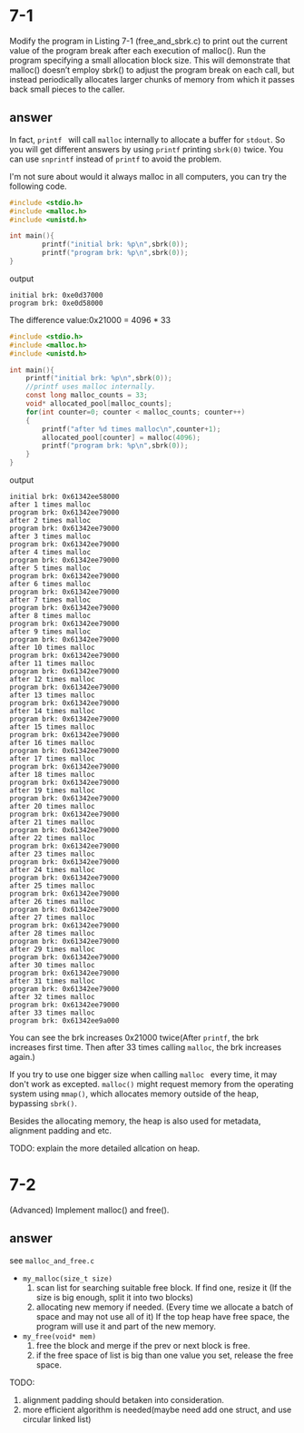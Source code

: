 # 7-1

Modify the program in Listing 7-1 (free_and_sbrk.c) to print out the current value of the program break after each execution of malloc(). Run the program specifying a small allocation block size. This will demonstrate that malloc() doesn’t employ sbrk() to adjust the program break on each call, but instead periodically allocates larger chunks of memory from which it passes back small pieces to the caller.

## answer

In fact, `printf ` will call `malloc` internally to allocate a buffer for `stdout`. So you will get different answers by using `printf` printing `sbrk(0)` twice.
You can use `snprintf` instead of `printf` to avoid the problem.

I'm not sure about would it always malloc in all computers, you can try the following code.

```c
#include <stdio.h>
#include <malloc.h>
#include <unistd.h>

int main(){
		printf("initial brk: %p\n",sbrk(0));
		printf("program brk: %p\n",sbrk(0));
}
```

output

```
initial brk: 0xe0d37000
program brk: 0xe0d58000
```

The difference value:0x21000 = 4096 * 33

```c
#include <stdio.h>
#include <malloc.h>
#include <unistd.h>

int main(){
    printf("initial brk: %p\n",sbrk(0));
    //printf uses malloc internally.
    const long malloc_counts = 33;
    void* allocated_pool[malloc_counts];
    for(int counter=0; counter < malloc_counts; counter++)
    {
        printf("after %d times malloc\n",counter+1);
        allocated_pool[counter] = malloc(4096);
        printf("program brk: %p\n",sbrk(0));
    }
}
```

output

```
initial brk: 0x61342ee58000
after 1 times malloc
program brk: 0x61342ee79000
after 2 times malloc
program brk: 0x61342ee79000
after 3 times malloc
program brk: 0x61342ee79000
after 4 times malloc
program brk: 0x61342ee79000
after 5 times malloc
program brk: 0x61342ee79000
after 6 times malloc
program brk: 0x61342ee79000
after 7 times malloc
program brk: 0x61342ee79000
after 8 times malloc
program brk: 0x61342ee79000
after 9 times malloc
program brk: 0x61342ee79000
after 10 times malloc
program brk: 0x61342ee79000
after 11 times malloc
program brk: 0x61342ee79000
after 12 times malloc
program brk: 0x61342ee79000
after 13 times malloc
program brk: 0x61342ee79000
after 14 times malloc
program brk: 0x61342ee79000
after 15 times malloc
program brk: 0x61342ee79000
after 16 times malloc
program brk: 0x61342ee79000
after 17 times malloc
program brk: 0x61342ee79000
after 18 times malloc
program brk: 0x61342ee79000
after 19 times malloc
program brk: 0x61342ee79000
after 20 times malloc
program brk: 0x61342ee79000
after 21 times malloc
program brk: 0x61342ee79000
after 22 times malloc
program brk: 0x61342ee79000
after 23 times malloc
program brk: 0x61342ee79000
after 24 times malloc
program brk: 0x61342ee79000
after 25 times malloc
program brk: 0x61342ee79000
after 26 times malloc
program brk: 0x61342ee79000
after 27 times malloc
program brk: 0x61342ee79000
after 28 times malloc
program brk: 0x61342ee79000
after 29 times malloc
program brk: 0x61342ee79000
after 30 times malloc
program brk: 0x61342ee79000
after 31 times malloc
program brk: 0x61342ee79000
after 32 times malloc
program brk: 0x61342ee79000
after 33 times malloc
program brk: 0x61342ee9a000
```

You can see the brk increases 0x21000 twice(After `printf`, the brk increases first time. Then after 33 times calling `malloc`, the brk increases again.)

If you try to use one bigger size when calling `malloc ` every time, it may don't work as excepted. `malloc()` might request memory from the operating system using `mmap()`, which allocates memory outside of the heap, bypassing `sbrk()`.

Besides the allocating memory, the heap is also used for metadata, alignment padding and etc.

TODO: explain the more detailed allcation on heap.

# 7-2

(Advanced) Implement malloc() and free().

## answer
see `malloc_and_free.c`

- `my_malloc(size_t size)` 
    1. scan list for searching suitable free block. If find one, resize it (If the size is big enough, split it into two blocks) 
    2. allocating new memory if needed. (Every time we allocate a batch of space and may not use all of it) If the top heap have free space, the program will use it and part of the new memory. 
- `my_free(void* mem)`
    1. free the block and merge if the prev or next block is free.
    2. if the free space of list is big than one value you set, release the free space.

TODO: 
1. alignment padding should betaken into consideration.
2. more efficient algorithm is needed(maybe need add one struct, and use circular linked list)
